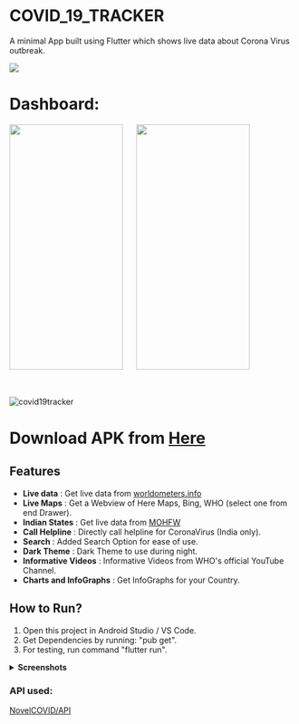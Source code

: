 # COVID_19_TRACKER
A minimal App built using Flutter which shows live data about Corona Virus outbreak.


<img src="https://github.com/madhavtripathi05/COVID_19_TRACKER/blob/master/assets/screenshots/cov.jpeg" >


# Dashboard:

<span>
 <img height=433 width=200 src="https://github.com/madhavtripathi05/COVID_19_TRACKER/blob/master/assets/screenshots/screen%20(11).png" />
 &nbsp;&nbsp;&nbsp;&nbsp;
  <img height=433 width=200 src="https://github.com/madhavtripathi05/COVID_19_TRACKER/blob/master/assets/screenshots/screen%20(12).png" />
</span>

&nbsp;

![covid19tracker](https://img.shields.io/badge/COVID__19__TRACKER-v1.0-green)

# Download APK from [Here](https://drive.google.com/open?id=1e1NT-4iOSjYdc906aj1rqIGusq2-JCWy)

## Features
* __Live data__ : Get live data from [worldometers.info](https://www.worldometers.info/coronavirus/)
* __Live Maps__ : Get a Webview of Here Maps, Bing, WHO (select one from end Drawer).
* __Indian States__ : Get live data from [MOHFW](https://www.mohfw.gov.in/)
* __Call Helpline__ : Directly call helpline for CoronaVirus (India only).
* __Search__ : Added Search Option for ease of use.
* __Dark Theme__ : Dark Theme to use during night.
* __Informative Videos__ : Informative Videos from WHO's official YouTube Channel.
* __Charts and InfoGraphs__ : Get InfoGraphs for your Country.

## How to Run?
 1) Open this project in Android Studio / VS Code.
 2) Get Dependencies by running: "pub get".
 3) For testing, run command "flutter run".

<details>
  <summary><strong>Screenshots</strong></summary> 
  <img height=400 width=200 src="https://github.com/madhavtripathi05/COVID_19_TRACKER/blob/master/assets/screenshots/screen%20(1).png" />
  <img height=400 width=200 src="https://github.com/madhavtripathi05/COVID_19_TRACKER/blob/master/assets/screenshots/screen%20(2).png" />
  <img height=400 width=200 src="https://github.com/madhavtripathi05/COVID_19_TRACKER/blob/master/assets/screenshots/screen%20(3).png" />
  <img height=400 width=200 src="https://github.com/madhavtripathi05/COVID_19_TRACKER/blob/master/assets/screenshots/screen%20(4).png" />
  <img height=400 width=200 src="https://github.com/madhavtripathi05/COVID_19_TRACKER/blob/master/assets/screenshots/screen%20(5).png" />
  <img height=400 width=200 src="https://github.com/madhavtripathi05/COVID_19_TRACKER/blob/master/assets/screenshots/screen%20(6).png" />
   <img height=400 width=200 src="https://github.com/madhavtripathi05/COVID_19_TRACKER/blob/master/assets/screenshots/screen%20(7).png" />
  <img height=400 width=200 src="https://github.com/madhavtripathi05/COVID_19_TRACKER/blob/master/assets/screenshots/screen%20(8).png" />
  <img height=400 width=200 src="https://github.com/madhavtripathi05/COVID_19_TRACKER/blob/master/assets/screenshots/screen%20(9).png" />
  <img height=400 width=200 src="https://github.com/madhavtripathi05/COVID_19_TRACKER/blob/master/assets/screenshots/screen%20(10).png" />
  <img height=400 width=200 src="https://github.com/madhavtripathi05/COVID_19_TRACKER/blob/master/assets/screenshots/screen%20(11).png" />
  <img height=400 width=200 src="https://github.com/madhavtripathi05/COVID_19_TRACKER/blob/master/assets/screenshots/screen%20(12).png" />

   <img height=433 width=200 src="https://github.com/madhavtripathi05/COVID_19_TRACKER/blob/master/assets/screenshots/screen%20(25).png" />
    <img height=433 width=200 src="https://github.com/madhavtripathi05/COVID_19_TRACKER/blob/master/assets/screenshots/screen%20(26).png" />
</details>

### API used:
[NovelCOVID/API](https://github.com/NovelCOVID/API)
